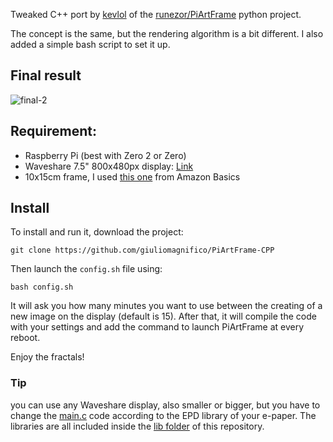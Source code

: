 Tweaked C++ port by [kevlol](https://github.com/kevlol) of the [runezor/PiArtFrame](https://github.com/runezor/PiArtFrame) python project. 

The concept is the same, but the rendering algorithm is a bit different. I also added a simple bash script to set it up.


## Final result

![final-2](https://github.com/user-attachments/assets/04984b90-a46a-4192-91cb-3b98e74e3419)

## Requirement:

- Raspberry Pi (best with Zero 2 or Zero)
- Waveshare 7.5" 800x480px display: [Link](https://www.google.com/search?q=Waveshare%207.5%22%20800x480px)
- 10x15cm frame, I used [this one](https://amzn.eu/d/ixgJbUD) from Amazon Basics
  
## Install

To install and run it, download the project:
```
git clone https://github.com/giuliomagnifico/PiArtFrame-CPP
```
Then launch the `config.sh` file using:
```
bash config.sh
```
It will ask you how many minutes you want to use between the creating of  a new image on the display (default is 15). After that, it will compile the code with your settings and add the command to launch PiArtFrame at every reboot.

Enjoy the fractals!

### Tip

you can use any Waveshare display, also smaller or bigger, but you have to change the [main.c]() code according to the EPD library of your e-paper. The libraries are all included inside the [lib folder](https://github.com/giuliomagnifico/PiArtFrame-CPP/tree/master/lib/waveshare/e-Paper) of this repository. 
